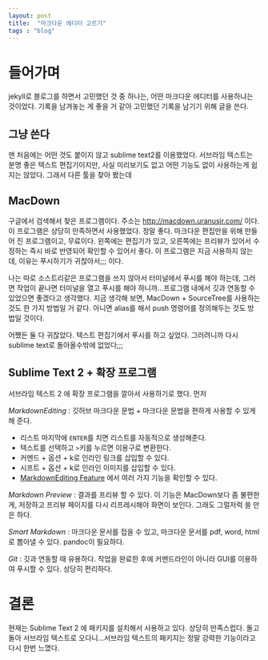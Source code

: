 ```yaml
---
layout: post
title:  "마크다운 에디터 고르기"
tags : "blog"
---
```


# 들어가며
 jekyll로 블로그를 하면서 고민했던 것 중 하나는, 어떤 마크다운 에디터를 사용하냐는 것이었다. 기록을
남겨놓는 게 좋을 거 같아 고민했던 기록을 남기기 위해 글을 쓴다.

## 그냥 쓴다
맨 처음에는 어떤 것도 붙이지 않고 sublime text2를 이용했었다. 서브라임 텍스트는 분명 좋은 텍스트 편집기이지만, 사실 미리보기도 없고 어떤 기능도 없이 사용하는게 쉽지는 않았다. 그래서 다른 툴을 찾아 봤는데

## MacDown
구글에서 검색해서 찾은 프로그램이다. 주소는 http://macdown.uranusjr.com/ 이다. 이 프로그램은 상당히 만족하면서 사용했었다. 정말 좋다. 마크다운 편집만을 위해 만들어 진 프로그램이고, 무료이다. 왼쪽에는 편집기가 있고, 오른쪽에는 프리뷰가 있어서 수정하는 즉시 바로 반영되어 확인할 수 있어서 좋다. 이 프로그램은 지금 사용하지 않는데, 이유는 푸시하기가 귀찮아서;;; 이다. 

나는 따로 소스트리같은 프로그램을 쓰지 않아서 터미널에서 푸시를 해야 하는데, 그러면 작업이 끝나면 터미널을 열고 푸시를 해야 하니까...프로그램 내에서 깃과 연동할 수 있었으면 좋겠다고 생각했다. 지금 생각해 보면, MacDown + SourceTree를 사용하는것도 한 가지 방법일 거 같다. 아니면 alias를 해서 push 명령어를 정의해두는 것도 방법일 것이다.

어쨌든 둘 다 귀찮았다. 텍스트 편집기에서 푸시를 하고 싶었다. 그러려니까 다시 sublime text로 돌아올수밖에 없었다;;;

## Sublime Text 2 + 확장 프로그램
서브라임 텍스트 2 에 확장 프로그램을 깔아서 사용하기로 했다. 먼저

_MarkdownEditing_ : 깃허브 마크다운 문법 + 마크다운 문법을 편하게 사용할 수 있게 해 준다.

- 리스트 마지막에 `ENTER`를 치면 리스트를 자동적으로 생성해준다.
- 텍스트를 선택하고 `>`키를 누르면 이용구로 변환한다.
- 커멘드 + 옵션 + k로 인라인 링크를 삽입할 수 있다.
- 시프트 + 옵션 + k로 인라인 이미지를 삽입할 수 있다.
- [MarkdownEditing Feature](https://github.com/SublimeText-Markdown/MarkdownEditing#features) 에서 여러 가지 기능을 확인할 수 있다.

_Markdown Preview_ : 결과를 프리뷰 할 수 있다. 이 기능은 MacDown보다 좀 불편한 게, 저장하고 프리뷰 페이지를 다시 리프레시해야 화면이 보인다. 그래도 그럴저럭 쓸 만은 하다.

_Smart Markdown_ : 마크다운 문서를 접을 수 있고, 마크다운 문서를 pdf, word, html로 뽑아낼 수 있다. pandoc이 필요하다.

_Git_ : 깃과 연동할 때 유용하다. 작업을 완료한 후에 커멘드라인이 아니라 GUI를 이용하여 푸시할 수 있다. 상당히 편리하다.

# 결론
현재는 Sublime Text 2 에 패키지를 설치해서 사용하고 있다. 상당히 만족스럽다. 돌고 돌아 서브라임 텍스트로 오다니...서브라임 텍스트의 패키지는 정말 강력한 기능이라고 다시 한번 느꼈다.


